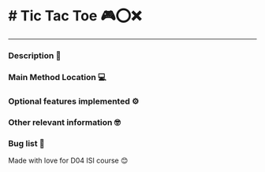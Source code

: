 # # Tic Tac Toe 🎮⭕❌

***

### Description 📝

### Main Method Location 💻

### Optional features implemented ⚙️

### Other relevant information 🤓

### Bug list 🐛

Made with love for D04 ISI course 😊
